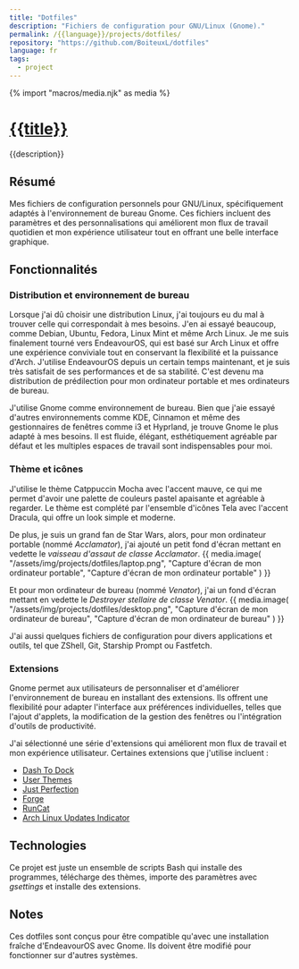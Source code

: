```yaml
---
title: "Dotfiles"
description: "Fichiers de configuration pour GNU/Linux (Gnome)."
permalink: /{{language}}/projects/dotfiles/
repository: "https://github.com/BoiteuxL/dotfiles"
language: fr
tags:
  - project
---
```

{% import "macros/media.njk" as media %}

# [{{title}}]({{repository}})
{{description}}

## Résumé
Mes fichiers de configuration personnels pour GNU/Linux, spécifiquement adaptés à l'environnement de bureau Gnome. Ces fichiers incluent des paramètres et des personnalisations qui améliorent mon flux de travail quotidien et mon expérience utilisateur tout en offrant une belle interface graphique.

## Fonctionnalités
### Distribution et environnement de bureau
Lorsque j'ai dû choisir une distribution Linux, j'ai toujours eu du mal à trouver celle qui correspondait à mes besoins. J'en ai essayé beaucoup, comme Debian, Ubuntu, Fedora, Linux Mint et même Arch Linux. Je me suis finalement tourné vers EndeavourOS, qui est basé sur Arch Linux et offre une expérience conviviale tout en conservant la flexibilité et la puissance d'Arch. J'utilise EndeavourOS depuis un certain temps maintenant, et je suis très satisfait de ses performances et de sa stabilité. C'est devenu ma distribution de prédilection pour mon ordinateur portable et mes ordinateurs de bureau.

J'utilise Gnome comme environnement de bureau. Bien que j'aie essayé d'autres environnements comme KDE, Cinnamon et même des gestionnaires de fenêtres comme i3 et Hyprland, je trouve Gnome le plus adapté à mes besoins. Il est fluide, élégant, esthétiquement agréable par défaut et les multiples espaces de travail sont indispensables pour moi.

### Thème et icônes
J'utilise le thème Catppuccin Mocha avec l'accent mauve, ce qui me permet d'avoir une palette de couleurs pastel apaisante et agréable à regarder. Le thème est complété par l'ensemble d'icônes Tela avec l'accent Dracula, qui offre un look simple et moderne.

De plus, je suis un grand fan de Star Wars, alors, pour mon ordinateur portable (nommé *Acclamator*), j'ai ajouté un petit fond d'écran mettant en vedette le *vaisseau d'assaut de classe Acclamator*.
{{ media.image(
    "/assets/img/projects/dotfiles/laptop.png",
    "Capture d'écran de mon ordinateur portable",
    "Capture d'écran de mon ordinateur portable"
) }}

Et pour mon ordinateur de bureau (nommé *Venator*), j'ai un fond d'écran mettant en vedette le *Destroyer stellaire de classe Venator*.
{{ media.image(
    "/assets/img/projects/dotfiles/desktop.png",
    "Capture d'écran de mon ordinateur de bureau",
    "Capture d'écran de mon ordinateur de bureau"
) }}

J'ai aussi quelques fichiers de configuration pour divers applications et outils, tel que ZShell, Git, Starship Prompt ou Fastfetch.

### Extensions
Gnome permet aux utilisateurs de personnaliser et d'améliorer l'environnement de bureau en installant des extensions. Ils offrent une flexibilité pour adapter l'interface aux préférences individuelles, telles que l'ajout d'applets, la modification de la gestion des fenêtres ou l'intégration d'outils de productivité. 

J'ai sélectionné une série d'extensions qui améliorent mon flux de travail et mon expérience utilisateur. Certaines extensions que j'utilise incluent :

- [Dash To Dock](https://extensions.gnome.org/extension/307/dash-to-dock/)
- [User Themes](https://extensions.gnome.org/extension/19/user-themes/)
- [Just Perfection](https://extensions.gnome.org/extension/3843/just-perfection/)
- [Forge](https://extensions.gnome.org/extension/4481/forge/)
- [RunCat](https://extensions.gnome.org/extension/2986/runcat/)
- [Arch Linux Updates Indicator](https://extensions.gnome.org/extension/1010/archlinux-updates-indicator/)

## Technologies
Ce projet est juste un ensemble de scripts Bash qui installe des programmes, télécharge des thèmes, importe des paramètres avec *gsettings* et installe des extensions.

## Notes
Ces dotfiles sont conçus pour être compatible qu'avec une installation fraîche d'EndeavourOS avec Gnome. Ils doivent être modifié pour fonctionner sur d'autres systèmes.